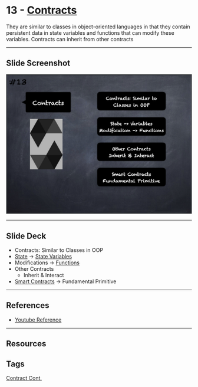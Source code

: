 # 13 - [Contracts](Contracts.md)
They are similar to classes in object-oriented languages in that they contain persistent data in state variables and functions that can modify these variables. Contracts can inherit from other contracts

___
## Slide Screenshot
![013.png](../images/solidity101/013.png)
___
## Slide Deck
- Contracts: Similar to Classes in OOP
- [State](Ethereum%20State.md) -> [State Variables](State%20Variables.md)
- Modifications -> [Functions](Functions.md)
- Other Contracts
	- Inherit & Interact
- [Smart Contracts](Smart%20Contracts.md) -> Fundamental Primitive
___
## References
- [Youtube Reference](https://youtu.be/5eLqFac5Tkg?t=1425)
___
## Resources

## Tags
[Contract Cont.](Contract%20Cont..md)
